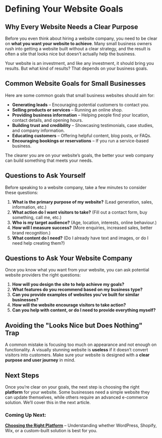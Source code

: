 # Defining Your Website Goals

## Why Every Website Needs a Clear Purpose

Before you even think about hiring a website company, you need to be clear
on **what you want your website to achieve**. Many small business owners rush
into getting a website built without a clear strategy, and the result is often
a site that looks nice but doesn’t actually help the business.

Your website is an investment, and like any investment, it should bring you
results. But what kind of results? That depends on your business goals.

## Common Website Goals for Small Businesses

Here are some common goals that small business websites should aim for:

- **Generating leads** – Encouraging potential customers to contact you.
- **Selling products or services** – Running an online shop.
- **Providing business information** – Helping people find your location, contact details, and opening hours.
- **Building trust and credibility** – Showcasing testimonials, case studies, and company information.
- **Educating customers** – Offering helpful content, blog posts, or FAQs.
- **Encouraging bookings or reservations** – If you run a service-based business.

The clearer you are on your website’s goals, the better your web company
can build something that meets your needs.

## Questions to Ask Yourself

Before speaking to a website company, take a few minutes to consider these
questions:

1. **What is the primary purpose of my website?** (Lead generation, sales, information, etc.)
2. **What action do I want visitors to take?** (Fill out a contact form, buy something, call me, etc.)
3. **Who is my target audience?** (Age, location, interests, online behaviour.)
4. **How will I measure success?** (More enquiries, increased sales, better brand recognition.)
5. **What content do I need?** (Do I already have text and images, or do I need help creating them?)

## Questions to Ask Your Website Company

Once you know what you want from your website, you can ask potential website
providers the right questions:

1. **How will you design the site to help achieve my goals?**
2. **What features do you recommend based on my business type?**
3. **Can you provide examples of websites you've built for similar businesses?**
4. **How will the website encourage visitors to take action?**
5. **Can you help with content, or do I need to provide everything myself?**

## Avoiding the "Looks Nice but Does Nothing" Trap

A common mistake is focusing too much on appearance and not enough on
functionality. A visually stunning website is **useless** if it doesn’t
convert visitors into customers. Make sure your website is designed with a
**clear purpose and user journey** in mind.

## Next Steps

Once you’re clear on your goals, the next step is choosing the right
**platform** for your website. Some businesses need a simple website they can
update themselves, while others require an advanced e-commerce solution.
We’ll cover this in the next article.

### Coming Up Next:
**[Choosing the Right Platform](../platform/)** – Understanding whether WordPress,
Shopify, Wix, or a custom-built solution is best for you.

